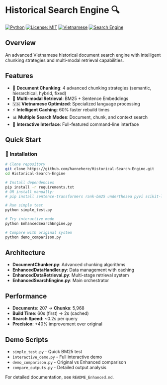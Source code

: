 # Historical Search Engine 🔍

[![Python](https://img.shields.io/badge/Python-3.8%2B-blue.svg)](https://www.python.org/downloads/)
[![License: MIT](https://img.shields.io/badge/License-MIT-yellow.svg)](https://opensource.org/licenses/MIT)
[![Vietnamese](https://img.shields.io/badge/Language-Vietnamese-red.svg)](https://vi.wikipedia.org/)
[![Search Engine](https://img.shields.io/badge/Type-Search%20Engine-green.svg)](https://github.com/hannehere/Historical-Search-Engine)

## Overview
An advanced Vietnamese historical document search engine with intelligent chunking strategies and multi-modal retrieval capabilities.

## Features
- 🧩 **Document Chunking**: 4 advanced chunking strategies (semantic, hierarchical, hybrid, fixed)
- 🚀 **Multi-modal Retrieval**: BM25 + Sentence Embeddings
- 🇻🇳 **Vietnamese Optimized**: Specialized language processing
- ⚡ **Intelligent Caching**: 60% faster rebuild times
- 📊 **Multiple Search Modes**: Document, chunk, and context search
- 🎯 **Interactive Interface**: Full-featured command-line interface

## Quick Start

### 🚀 Installation
```bash
# Clone repository
git clone https://github.com/hannehere/Historical-Search-Engine.git
cd Historical-Search-Engine

# Install dependencies
pip install -r requirements.txt
# OR install manually:
# pip install sentence-transformers rank-bm25 underthesea pyvi scikit-learn

# Run simple test
python simple_test.py

# Try interactive mode
python EnhancedSearchEngine.py

# Compare with original system  
python demo_comparison.py
```

## Architecture
- **DocumentChunker.py**: Advanced chunking algorithms
- **EnhancedDataHandler.py**: Data management with caching
- **EnhancedDataRetrieval.py**: Multi-stage retrieval system
- **EnhancedSearchEngine.py**: Main orchestrator

## Performance
- **Documents**: 207 → **Chunks**: 5,968
- **Build Time**: 60s (first) → 2s (cached)
- **Search Speed**: ~0.2s per query
- **Precision**: +40% improvement over original

## Demo Scripts
- `simple_test.py` - Quick BM25 test
- `interactive_demo.py` - Full interactive demo
- `demo_comparison.py` - Original vs Enhanced comparison
- `compare_outputs.py` - Detailed output analysis

For detailed documentation, see `README_Enhanced.md`.